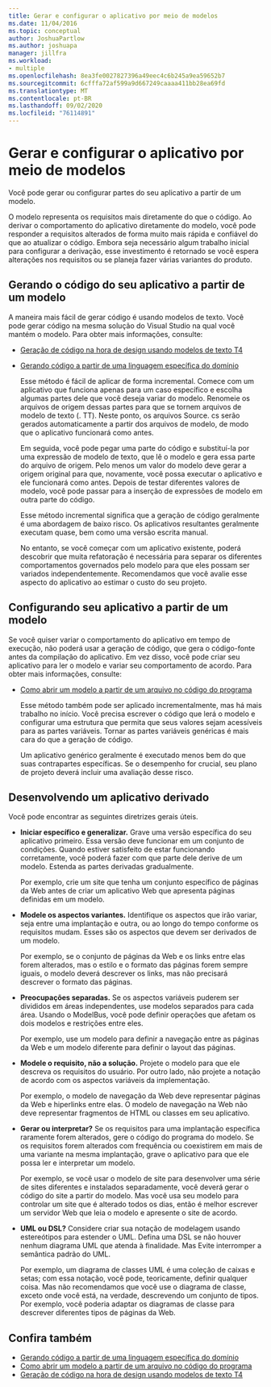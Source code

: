 ```yaml
---
title: Gerar e configurar o aplicativo por meio de modelos
ms.date: 11/04/2016
ms.topic: conceptual
author: JoshuaPartlow
ms.author: joshuapa
manager: jillfra
ms.workload:
- multiple
ms.openlocfilehash: 8ea3fe0027827396a49eec4c6b245a9ea59652b7
ms.sourcegitcommit: 6cfffa72af599a9d667249caaaa411bb28ea69fd
ms.translationtype: MT
ms.contentlocale: pt-BR
ms.lasthandoff: 09/02/2020
ms.locfileid: "76114891"
---
```

# <a name="generate-and-configure-your-app-from-models"></a>Gerar e configurar o aplicativo por meio de modelos
Você pode gerar ou configurar partes do seu aplicativo a partir de um modelo.

 O modelo representa os requisitos mais diretamente do que o código. Ao derivar o comportamento do aplicativo diretamente do modelo, você pode responder a requisitos alterados de forma muito mais rápida e confiável do que ao atualizar o código. Embora seja necessário algum trabalho inicial para configurar a derivação, esse investimento é retornado se você espera alterações nos requisitos ou se planeja fazer várias variantes do produto.

## <a name="generating-the-code-of-your-application-from-a-model"></a>Gerando o código do seu aplicativo a partir de um modelo
 A maneira mais fácil de gerar código é usando modelos de texto. Você pode gerar código na mesma solução do Visual Studio na qual você mantém o modelo. Para obter mais informações, consulte:

- [Geração de código na hora de design usando modelos de texto T4](../modeling/design-time-code-generation-by-using-t4-text-templates.md)

- [Gerando código a partir de uma linguagem específica do domínio](../modeling/generating-code-from-a-domain-specific-language.md)

  Esse método é fácil de aplicar de forma incremental. Comece com um aplicativo que funciona apenas para um caso específico e escolha algumas partes dele que você deseja variar do modelo. Renomeie os arquivos de origem dessas partes para que se tornem arquivos de modelo de texto (. TT). Neste ponto, os arquivos Source. cs serão gerados automaticamente a partir dos arquivos de modelo, de modo que o aplicativo funcionará como antes.

  Em seguida, você pode pegar uma parte do código e substituí-la por uma expressão de modelo de texto, que lê o modelo e gera essa parte do arquivo de origem. Pelo menos um valor do modelo deve gerar a origem original para que, novamente, você possa executar o aplicativo e ele funcionará como antes. Depois de testar diferentes valores de modelo, você pode passar para a inserção de expressões de modelo em outra parte do código.

  Esse método incremental significa que a geração de código geralmente é uma abordagem de baixo risco. Os aplicativos resultantes geralmente executam quase, bem como uma versão escrita manual.

  No entanto, se você começar com um aplicativo existente, poderá descobrir que muita refatoração é necessária para separar os diferentes comportamentos governados pelo modelo para que eles possam ser variados independentemente. Recomendamos que você avalie esse aspecto do aplicativo ao estimar o custo do seu projeto.

## <a name="configuring-your-application-from-a-model"></a>Configurando seu aplicativo a partir de um modelo
 Se você quiser variar o comportamento do aplicativo em tempo de execução, não poderá usar a geração de código, que gera o código-fonte antes da compilação do aplicativo. Em vez disso, você pode criar seu aplicativo para ler o modelo e variar seu comportamento de acordo. Para obter mais informações, consulte:

- [Como abrir um modelo a partir de um arquivo no código do programa](../modeling/how-to-open-a-model-from-file-in-program-code.md)

  Esse método também pode ser aplicado incrementalmente, mas há mais trabalho no início. Você precisa escrever o código que lerá o modelo e configurar uma estrutura que permita que seus valores sejam acessíveis para as partes variáveis. Tornar as partes variáveis genéricas é mais cara do que a geração de código.

  Um aplicativo genérico geralmente é executado menos bem do que suas contrapartes específicas. Se o desempenho for crucial, seu plano de projeto deverá incluir uma avaliação desse risco.

## <a name="developing-a-derived-application"></a>Desenvolvendo um aplicativo derivado
 Você pode encontrar as seguintes diretrizes gerais úteis.

- **Iniciar específico e generalizar.** Grave uma versão específica do seu aplicativo primeiro. Essa versão deve funcionar em um conjunto de condições. Quando estiver satisfeito de estar funcionando corretamente, você poderá fazer com que parte dele derive de um modelo. Estenda as partes derivadas gradualmente.

     Por exemplo, crie um site que tenha um conjunto específico de páginas da Web antes de criar um aplicativo Web que apresenta páginas definidas em um modelo.

- **Modele os aspectos variantes.** Identifique os aspectos que irão variar, seja entre uma implantação e outra, ou ao longo do tempo conforme os requisitos mudam. Esses são os aspectos que devem ser derivados de um modelo.

     Por exemplo, se o conjunto de páginas da Web e os links entre elas forem alterados, mas o estilo e o formato das páginas forem sempre iguais, o modelo deverá descrever os links, mas não precisará descrever o formato das páginas.

- **Preocupações separadas.** Se os aspectos variáveis puderem ser divididos em áreas independentes, use modelos separados para cada área. Usando o ModelBus, você pode definir operações que afetam os dois modelos e restrições entre eles.

     Por exemplo, use um modelo para definir a navegação entre as páginas da Web e um modelo diferente para definir o layout das páginas.

- **Modele o requisito, não a solução.** Projete o modelo para que ele descreva os requisitos do usuário. Por outro lado, não projete a notação de acordo com os aspectos variáveis da implementação.

     Por exemplo, o modelo de navegação da Web deve representar páginas da Web e hiperlinks entre elas. O modelo de navegação na Web não deve representar fragmentos de HTML ou classes em seu aplicativo.

- **Gerar ou interpretar?** Se os requisitos para uma implantação específica raramente forem alterados, gere o código do programa do modelo. Se os requisitos forem alterados com frequência ou coexistirem em mais de uma variante na mesma implantação, grave o aplicativo para que ele possa ler e interpretar um modelo.

     Por exemplo, se você usar o modelo de site para desenvolver uma série de sites diferentes e instalados separadamente, você deverá gerar o código do site a partir do modelo. Mas você usa seu modelo para controlar um site que é alterado todos os dias, então é melhor escrever um servidor Web que leia o modelo e apresente o site de acordo.

- **UML ou DSL?** Considere criar sua notação de modelagem usando estereótipos para estender o UML. Defina uma DSL se não houver nenhum diagrama UML que atenda à finalidade. Mas Evite interromper a semântica padrão do UML.

     Por exemplo, um diagrama de classes UML é uma coleção de caixas e setas; com essa notação, você pode, teoricamente, definir qualquer coisa. Mas não recomendamos que você use o diagrama de classe, exceto onde você está, na verdade, descrevendo um conjunto de tipos. Por exemplo, você poderia adaptar os diagramas de classe para descrever diferentes tipos de páginas da Web.

## <a name="see-also"></a>Confira também

- [Gerando código a partir de uma linguagem específica do domínio](../modeling/generating-code-from-a-domain-specific-language.md)
- [Como abrir um modelo a partir de um arquivo no código do programa](../modeling/how-to-open-a-model-from-file-in-program-code.md)
- [Geração de código na hora de design usando modelos de texto T4](../modeling/design-time-code-generation-by-using-t4-text-templates.md)
